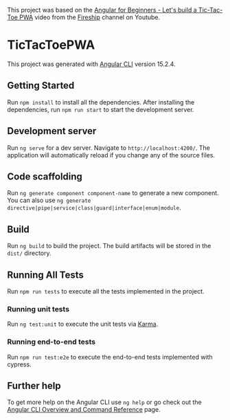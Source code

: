 This project was based on the [Angular for Beginners - Let's build a Tic-Tac-Toe PWA](https://www.youtube.com/watch?v=G0bBLvWXBvc) video from the [Fireship](https://www.youtube.com/@Fireship) channel on Youtube.

# TicTacToePWA

This project was generated with [Angular CLI](https://github.com/angular/angular-cli) version 15.2.4.

## Getting Started

Run `npm install` to install all the dependencies.
After installing the dependencies, run `npm run start` to start the development server.

## Development server

Run `ng serve` for a dev server. Navigate to `http://localhost:4200/`. The application will automatically reload if you change any of the source files.

## Code scaffolding

Run `ng generate component component-name` to generate a new component. You can also use `ng generate directive|pipe|service|class|guard|interface|enum|module`.

## Build

Run `ng build` to build the project. The build artifacts will be stored in the `dist/` directory.

## Running All Tests

Run `npm run tests` to execute all the tests implemented in the project.

### Running unit tests

Run `ng test:unit` to execute the unit tests via [Karma](https://karma-runner.github.io).

### Running end-to-end tests

Run `npm run test:e2e` to execute the end-to-end tests implemented with cypress.

## Further help

To get more help on the Angular CLI use `ng help` or go check out the [Angular CLI Overview and Command Reference](https://angular.io/cli) page.
